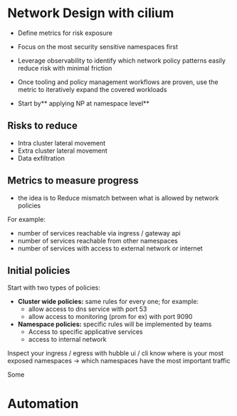 # Network Design with cilium

* Define metrics for risk exposure
* Focus on the most security sensitive namespaces first
* Leverage observability to identify which network policy patterns easily reduce risk with minimal friction
* Once tooling and policy management workflows are proven, use the metric to iteratively expand the covered workloads


* Start by** applying NP at namespace level**

## Risks to reduce 
* Intra cluster lateral movement
* Extra cluster lateral movement
* Data exfiltration

## Metrics to measure progress
* the idea is to Reduce mismatch between what is allowed by network policies

For example: 
* number of services reachable  via ingress / gateway api
* number of services reachable from other namespaces
* number of services with access to external network or internet

## Initial policies 

Start with two types of policies: 
* **Cluster wide policies:** same rules for every one; for example: 
  * allow access to dns service with port 53
  * allow access to monitoring (prom for ex) with port 9090
* **Namespace policies:** specific rules will be implemented by teams
  * Access to specific applicative services
  * access to internal network
 
Inspect your ingress / egress with hubble ui / cli
know where is your most exposed namespaces -> which namespaces have the most important traffic 

Some 
# Automation
